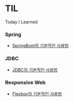 # TIL
Today I Learned

### Spring
* [SpringBoot의 기본적인 사용법](https://github.com/bbangso/TIL/blob/main/spring/springboot-basic.md)

### JDBC
* [JDBC의 기본적인 사용법](https://github.com/bbangso/TIL/blob/main/JDBC.md)

### Responsive Web
* [Flexbox의 기본적인 사용법](https://github.com/bbangso/TIL/blob/main/responsive-web/)